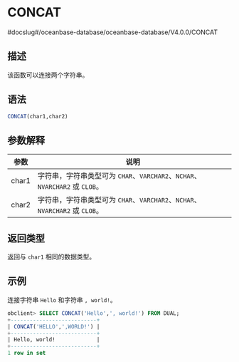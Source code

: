 CONCAT 
===========================
#docslug#/oceanbase-database/oceanbase-database/V4.0.0/CONCAT


描述 
-----------------------

该函数可以连接两个字符串。



语法 
-----------------------

```sql
CONCAT(char1,char2)
```



参数解释 
-------------------------



|  参数   |                             说明                              |
|-------|-------------------------------------------------------------|
| char1 | 字符串，字符串类型可为 `CHAR`、`VARCHAR2`、`NCHAR`、`NVARCHAR2` 或 `CLOB`。 |
| char2 | 字符串，字符串类型可为 `CHAR`、`VARCHAR2`、`NCHAR`、`NVARCHAR2` 或 `CLOB`。 |



返回类型 
-------------------------

返回与 `char1` 相同的数据类型。

示例 
-----------------------

连接字符串 `Hello` 和字符串 `, world!`。

```sql
obclient> SELECT CONCAT('Hello',', world!') FROM DUAL;
+---------------------------+
| CONCAT('HELLO',',WORLD!') |
+---------------------------+
| Hello, world!             |
+---------------------------+
1 row in set
```


